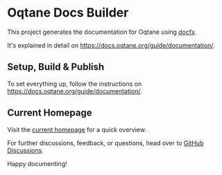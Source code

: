 # Oqtane Docs Builder

This project generates the documentation for Oqtane using [docfx](https://dotnet.github.io/docfx/).

It's explained in detail on <https://docs.oqtane.org/guide/documentation/>.

## Setup, Build & Publish

To set everything up, follow the instructions on <https://docs.oqtane.org/guide/documentation/>.

## Current Homepage

Visit the [current homepage](https://docs.oqtane.org) for a quick overview.

For further discussions, feedback, or questions, head over to [GitHub Discussions](https://github.com/oqtane/oqtane.docs/discussions).

Happy documenting!
